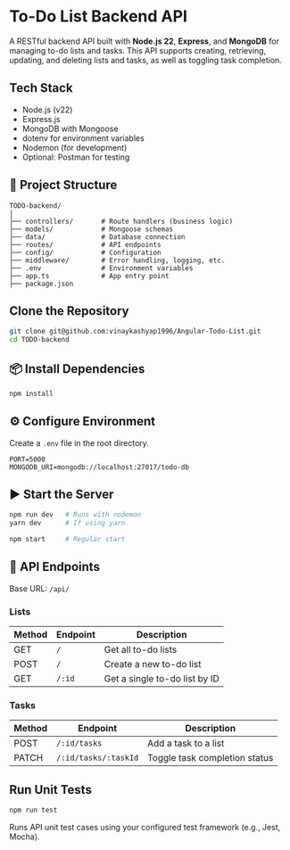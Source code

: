 # To-Do List Backend API

A RESTful backend API built with **Node.js 22**, **Express**, and **MongoDB** for managing to-do lists and tasks. This API supports creating, retrieving, updating, and deleting lists and tasks, as well as toggling task completion.

## Tech Stack

- Node.js (v22)
- Express.js
- MongoDB with Mongoose
- dotenv for environment variables
- Nodemon (for development)
- Optional: Postman for testing

## 📁 Project Structure

```
TODO-backend/
│
├── controllers/       # Route handlers (business logic)
├── models/            # Mongoose schemas
├── data/              # Database connection
├── routes/            # API endpoints
├── config/            # Configuration 
├── middleware/        # Error handling, logging, etc.
├── .env               # Environment variables
├── app.ts             # App entry point
├── package.json
```

## Clone the Repository

```bash
git clone git@github.com:vinaykashyap1996/Angular-Todo-List.git
cd TODO-backend
```

## 📦 Install Dependencies

```bash
npm install
```

## ⚙️ Configure Environment

Create a `.env` file in the root directory.

```env
PORT=5000
MONGODB_URI=mongodb://localhost:27017/todo-db
```

## ▶️ Start the Server

```bash
npm run dev   # Runs with nodemon
yarn dev      # If using yarn

npm start     # Regular start
```

## 🔄 API Endpoints

Base URL: `/api/`

### Lists

| Method | Endpoint             | Description                   |
|--------|----------------------|-------------------------------|
| GET    | `/`                  | Get all to-do lists           |
| POST   | `/`                  | Create a new to-do list       |
| GET    | `/:id`               | Get a single to-do list by ID |

### Tasks

| Method | Endpoint                               | Description                        |
|--------|----------------------------------------|------------------------------------|
| POST   | `/:id/tasks`                           | Add a task to a list               |
| PATCH  | `/:id/tasks/:taskId`                   | Toggle task completion status      |

## Run Unit Tests

```bash
npm run test
```

Runs API unit test cases using your configured test framework (e.g., Jest, Mocha).
